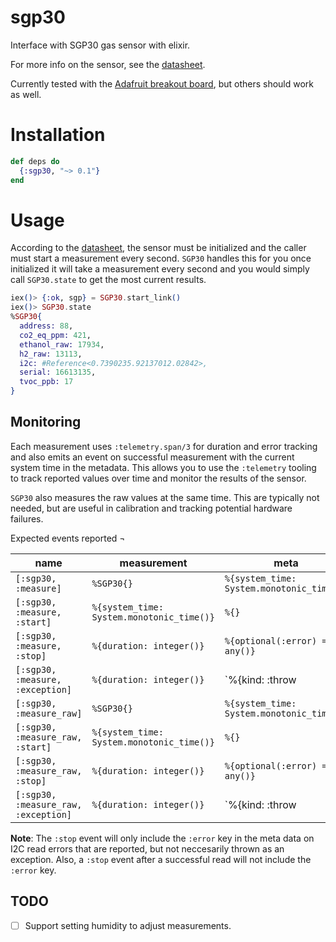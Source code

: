 # sgp30
Interface with SGP30 gas sensor with elixir.

For more info on the sensor, see the [datasheet](https://www.mouser.com/datasheet/2/682/Sensirion_Gas_Sensors_SGP30_Datasheet_EN-1148053.pdf).

Currently tested with the [Adafruit breakout board](https://www.adafruit.com/product/3709),
but others should work as well.

# Installation

```elixir
def deps do
  {:sgp30, "~> 0.1"}
end
```

# Usage

According to the [datasheet](https://www.mouser.com/datasheet/2/682/Sensirion_Gas_Sensors_SGP30_Datasheet_EN-1148053.pdf), the sensor must
be initialized and the caller must start a measurement every second.
`SGP30` handles this for you once initialized it will take a measurement
every second and you would simply call `SGP30.state` to get the
most current results.

```elixir
iex()> {:ok, sgp} = SGP30.start_link()
iex()> SGP30.state
%SGP30{
  address: 88,
  co2_eq_ppm: 421,
  ethanol_raw: 17934,
  h2_raw: 13113,
  i2c: #Reference<0.7390235.92137012.02842>,
  serial: 16613135,
  tvoc_ppb: 17
}
```

## Monitoring

Each measurement uses `:telemetry.span/3` for duration and error tracking and
also emits an event on successful measurement with the current system time in
the metadata. This allows you to use the `:telemetry` tooling to track reported
values over time and monitor the results of the sensor.

`SGP30` also measures the raw values at the same time. This are typically not
needed, but are useful in calibration and tracking potential hardware failures.

Expected events reported ¬

| name | measurement | meta |
| --- | --- | --- |
| `[:sgp30, :measure]` | `%SGP30{}` | `%{system_time: System.monotonic_time()}` |
| `[:sgp30, :measure, :start]` | `%{system_time: System.monotonic_time()}` | `%{}` |
| `[:sgp30, :measure, :stop]` | `%{duration: integer()}` | `%{optional(:error) => any()}` |
| `[:sgp30, :measure, :exception]` | `%{duration: integer()}` | `%{kind: :throw | :error | :exit, reason: term(), stacktrace: list()}` |
| `[:sgp30, :measure_raw]` | `%SGP30{}` | `%{system_time: System.monotonic_time()}` |
| `[:sgp30, :measure_raw, :start]` | `%{system_time: System.monotonic_time()}` | `%{}` |
| `[:sgp30, :measure_raw, :stop]` | `%{duration: integer()}` | `%{optional(:error) => any()}` |
| `[:sgp30, :measure_raw, :exception]` | `%{duration: integer()}` | `%{kind: :throw | :error | :exit, reason: term(), stacktrace: list()}` |

**Note**: The `:stop` event will only include the `:error` key in the meta data
on I2C read errors that are reported, but not neccesarily thrown as an exception.
Also, a `:stop` event after a successful read will not include the `:error` key.

## TODO

- [ ] Support setting humidity to adjust measurements.
